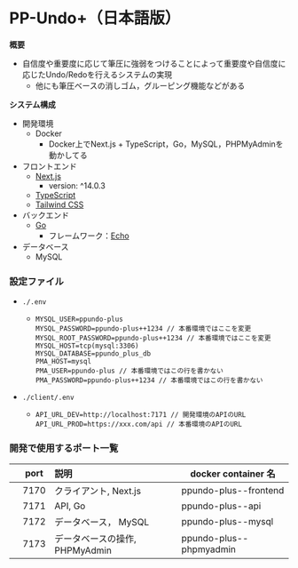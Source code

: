 # PP-Undo+（日本語版）

**概要**

- 自信度や重要度に応じて筆圧に強弱をつけることによって重要度や自信度に応じたUndo/Redoを行えるシステムの実現
  - 他にも筆圧ベースの消しゴム，グルーピング機能などがある

**システム構成**

- 開発環境
  - Docker
    - Docker上でNext.js + TypeScript，Go，MySQL，PHPMyAdminを動かしてる
- フロントエンド
  - [Next.js](https://nextjs.org/)
    - version: ^14.0.3
  - [TypeScript](https://www.typescriptlang.org/)
  - [Tailwind CSS](https://tailwindcss.com/)
- バックエンド
  - [Go](https://golang.org/)
    - フレームワーク：[Echo](https://echo.labstack.com/)
- データベース
  - MySQL

### 設定ファイル
- `./.env`
  - ```
    MYSQL_USER=ppundo-plus
    MYSQL_PASSWORD=ppundo-plus++1234 // 本番環境ではここを変更
    MYSQL_ROOT_PASSWORD=ppundo-plus++1234 // 本番環境ではここを変更
    MYSQL_HOST=tcp(mysql:3306)
    MYSQL_DATABASE=ppundo_plus_db
    PMA_HOST=mysql
    PMA_USER=ppundo-plus // 本番環境ではこの行を書かない
    PMA_PASSWORD=ppundo-plus++1234 // 本番環境ではこの行を書かない
    ```

- `./client/.env`
  - ```
    API_URL_DEV=http://localhost:7171 // 開発環境のAPIのURL
    API_URL_PROD=https://xxx.com/api // 本番環境のAPIのURL
    ```

### 開発で使用するポート一覧

|     | port | 説明                           | docker container 名         |
| :-: | ---- | :----------------------------- | --------------------------- |
|     | 7170 | クライアント, Next.js          | ppundo-plus--frontend          |
|     | 7171 | API, Go                        | ppundo-plus--api            |
|     | 7172 | データベース，   MySQL         | ppundo-plus--mysql          |
|     | 7173 | データベースの操作, PHPMyAdmin | ppundo-plus--phpmyadmin     |